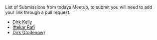 List of Submissions from todays Meetup, to submit you will need to add your link through a pull request.

* [Dirk Kelly](http://github.com/dirkkelly/dirkkelly.github.com)
* [Iftekar Rafi](http://github.com/iftekarrafi/iftekarrafi.github.com)
* [Dirk (Codenow)](https://github.com/codenow-dirk/codenow-dirk.github.io)
